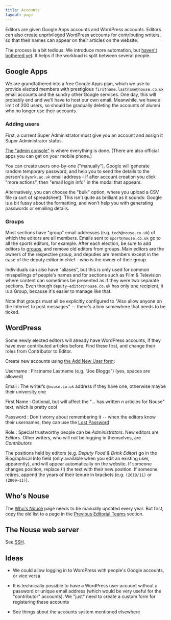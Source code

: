 ```yaml
---
title: Accounts
layout: page
---
```


Editors are given Google Apps accounts and WordPress accounts.
Editors can also create unprivileged WordPress accounts for contributing writers, so that their names can appear on their articles on the website.

The process is a bit tedious.
We introduce more automation, but [haven't bothered yet](http://xkcd.com/1205/).
It helps if the workload is split between several people.

## Google Apps

We are grandfathered into a free Google Apps plan, which we use to provide elected members with prestigious `firstname.lastname@nouse.co.uk` email accounts and the sundry other Google services.
One day, this will probably end and we'll have to host our own email.
Meanwhile, we have a limit of 200 users, so should be gradually deleting the accounts of alumni who no longer use their accounts.

### Adding users

First, a current Super Administrator must give you an account and assign it Super Administrator status.

[The "admin console"](https://admin.google.com/nouse.co.uk/AdminHome) is where everything is done. (There are also official apps you can get on your mobile phone.)

You can create users one-by-one ("manually"). Google will generate random temporary password, and help you to send the details to the person's `@york.ac.uk` email address - if after account creation you click "more actions", then "email login info" in the modal that appears.

Alternatively, you can choose the "bulk" option, where you upload a CSV file (a sort of spreadsheet). This isn't quite as brilliant as it sounds: Google is a bit fussy about the formatting, and won't help you with generating passwords or emailing details.

### Groups

Most sections have "group" email addresses (e.g. `tech@nouse.co.uk`) of which the editors are all members.
Emails sent to `sport@nouse.co.uk` go to all the sports editors, for example.
After each election, be sure to add editors to [groups](https://admin.google.com/nouse.co.uk/AdminHome#GroupList:), and remove old editors from groups. Main editors are the owners of the respective group, and deputies are members except in the case of the deputy editor in chief - who is the owner of their group. 

Individuals can also have "aliases", but this is only used for common misspellings of people's names and for sections such as Film & Television where content can sometimes be presented as if they were two separate sections.
Even though `deputy-editor@nouse.co.uk` has only one recipient, it is a Group, because it's easier to manage like that.

Note that groups must all be explicitly configured to "Also allow anyone on the Internet to post messages" -- there's a box somewhere that needs to be ticked.

## WordPress

Some newly elected editors will already have WordPress accounts, if they have ever contributed articles before. Find these first, and change their roles from Contributor to Editor.

Create new accounts using [the Add New User form](https://www.nouse.co.uk/wordpress/wp-admin/user-new.php):

Username
: Firstname Lastname (e.g. “Joe Bloggs”) (yes, spaces are allowed)

Email
: The writer’s `@nouse.co.uk` address if they have one, otherwise maybe their university one

First Name
: Optional, but will affect the "... has written _n_ articles for Nouse" text, which is pretty cool

Password
: Don't worry about remembering it -- when the editors know their usernames, they can use the [Lost Password](https://www.nouse.co.uk/wordpress/wp-login.php?action=lostpassword)

Role
: Special trustworthy people can be _Administrators_. New editors are _Editors_.  Other writers, who will not be logging in themselves, are _Contributors_

The positions held by editors (e.g. _Deputy Food & Drink Editor_) go in the Biographical Info field (only available when you edit an existing user, apparently), and will appear automatically on the website. If someone changes position, replace (!) the text with their new position. If someone retires, append the years of their tenure in brackets (e.g. `(2010/11)` or `(2009–11)`).

## Who's Nouse

The [Who's Nouse](http://www.nouse.co.uk/about-nouse/whos-nouse/) page needs to be manually updated every year. But first, copy the old list to a page in the [Previous Editorial Teams](http://www.nouse.co.uk/archives/previous-editorial-teams/) section.

## The Nouse web server

See [SSH](08-accounts.html#).

## Ideas

* We could allow logging in to WordPress with people's Google accounts, or vice versa

* It is technically possible to have a WordPress user account without a password or unique email address (which would be very useful for the "contributor" accounts). We "just" need to create a custom form for registering these accounts

* See things about the accounts system mentioned elsewhere
